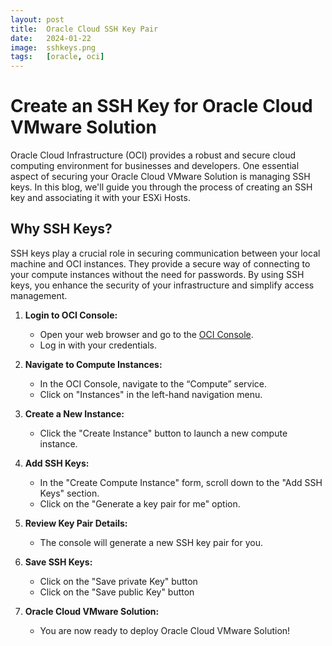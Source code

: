 ```yaml
---
layout: post
title:  Oracle Cloud SSH Key Pair
date:   2024-01-22
image:  sshkeys.png
tags:   [oracle, oci]
---
```

# Create an SSH Key for Oracle Cloud VMware Solution

Oracle Cloud Infrastructure (OCI) provides a robust and secure cloud computing environment for businesses and developers. One essential aspect of securing your Oracle Cloud VMware Solution is managing SSH keys. In this blog, we'll guide you through the process of creating an SSH key and associating it with your ESXi Hosts.

## Why SSH Keys?

SSH keys play a crucial role in securing communication between your local machine and OCI instances. They provide a secure way of connecting to your compute instances without the need for passwords. By using SSH keys, you enhance the security of your infrastructure and simplify access management.

1. **Login to OCI Console:**
   - Open your web browser and go to the [OCI Console](https://cloud.oracle.com/).
   - Log in with your credentials.

2. **Navigate to Compute Instances:**
   - In the OCI Console, navigate to the “Compute” service.
   - Click on "Instances" in the left-hand navigation menu.

3. **Create a New Instance:**
   - Click the "Create Instance" button to launch a new compute instance.

4. **Add SSH Keys:**
   - In the "Create Compute Instance" form, scroll down to the "Add SSH Keys" section.
   - Click on the "Generate a key pair for me" option.

5. **Review Key Pair Details:**
   - The console will generate a new SSH key pair for you.

6. **Save SSH Keys:**
   - Click on the "Save private Key" button
   - Click on the "Save public Key" button

7. **Oracle Cloud VMware Solution:**
   - You are now ready to deploy Oracle Cloud VMware Solution!

